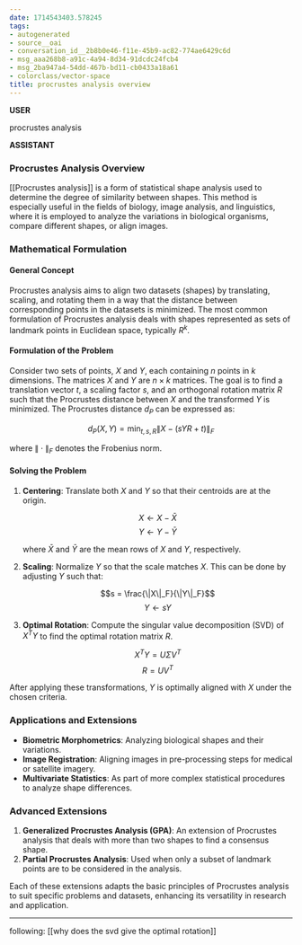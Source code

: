 ```yaml
---
date: 1714543403.578245
tags:
- autogenerated
- source__oai
- conversation_id__2b8b0e46-f11e-45b9-ac82-774ae6429c6d
- msg_aaa268b8-a91c-4a94-8d34-91dcdc24fcb4
- msg_2ba947a4-54dd-467b-bd11-cb0433a18a61
- colorclass/vector-space
title: procrustes analysis overview
---
```


**USER**

procrustes analysis


**ASSISTANT**

### Procrustes Analysis Overview

[[Procrustes analysis]] is a form of statistical shape analysis used to determine the degree of similarity between shapes. This method is especially useful in the fields of biology, image analysis, and linguistics, where it is employed to analyze the variations in biological organisms, compare different shapes, or align images.

### Mathematical Formulation

#### General Concept

Procrustes analysis aims to align two datasets (shapes) by translating, scaling, and rotating them in a way that the distance between corresponding points in the datasets is minimized. The most common formulation of Procrustes analysis deals with shapes represented as sets of landmark points in Euclidean space, typically $R^k$.

#### Formulation of the Problem

Consider two sets of points, $X$ and $Y$, each containing $n$ points in $k$ dimensions. The matrices $X$ and $Y$ are $n \times k$ matrices. The goal is to find a translation vector $t$, a scaling factor $s$, and an orthogonal rotation matrix $R$ such that the Procrustes distance between $X$ and the transformed $Y$ is minimized. The Procrustes distance $d_P$ can be expressed as:

$$d_P(X, Y) = \min_{t, s, R} \|X - (sYR + t)\|_F$$

where $\|\cdot\|_F$ denotes the Frobenius norm.

#### Solving the Problem

1. **Centering**: Translate both $X$ and $Y$ so that their centroids are at the origin.
   
   $$X \leftarrow X - \bar{X}$$
   $$Y \leftarrow Y - \bar{Y}$$
   
   where $\bar{X}$ and $\bar{Y}$ are the mean rows of $X$ and $Y$, respectively.

2. **Scaling**: Normalize $Y$ so that the scale matches $X$. This can be done by adjusting $Y$ such that:

   $$s = \frac{\|X\|_F}{\|Y\|_F}$$
   $$Y \leftarrow sY$$

3. **Optimal Rotation**: Compute the singular value decomposition (SVD) of $X^T Y$ to find the optimal rotation matrix $R$.

   $$X^T Y = U \Sigma V^T$$
   $$R = UV^T$$

After applying these transformations, $Y$ is optimally aligned with $X$ under the chosen criteria.

### Applications and Extensions

- **Biometric Morphometrics**: Analyzing biological shapes and their variations.
- **Image Registration**: Aligning images in pre-processing steps for medical or satellite imagery.
- **Multivariate Statistics**: As part of more complex statistical procedures to analyze shape differences.

### Advanced Extensions

1. **Generalized Procrustes Analysis (GPA)**: An extension of Procrustes analysis that deals with more than two shapes to find a consensus shape.
2. **Partial Procrustes Analysis**: Used when only a subset of landmark points are to be considered in the analysis.

Each of these extensions adapts the basic principles of Procrustes analysis to suit specific problems and datasets, enhancing its versatility in research and application.


---


following: [[why does the svd give the optimal rotation]]